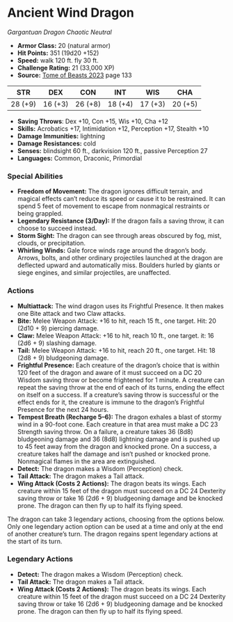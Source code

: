 # Ancient Wind Dragon

*Gargantuan* *Dragon* *Chaotic Neutral*

- **Armor Class:** 20 (natural armor)
- **Hit Points:** 351 (19d20 +152)
- **Speed:** walk 120 ft. fly 30 ft.
- **Challenge Rating:** 21 (33,000 XP)
- **Source:** [Tome of Beasts 2023](https://koboldpress.com/kpstore/product/tome-of-beasts-1-2023-edition/) page 133

| STR | DEX | CON | INT | WIS | CHA |
| --- | --- | --- | --- | --- | --- |
| 28 (+9) | 16 (+3) | 26 (+8) | 18 (+4) | 17 (+3) | 20 (+5) |

- **Saving Throws**: Dex +10, Con +15, Wis +10, Cha +12
- **Skills:** Acrobatics +17, Intimidation +12, Perception +17, Stealth +10
- **Damage Immunities:** lightning
- **Damage Resistances:** cold
- **Senses:** blindsight 60 ft., darkvision 120 ft., passive Perception 27
- **Languages:** Common, Draconic, Primordial
### Special Abilities
- **Freedom of Movement:** The dragon ignores difficult terrain, and magical effects can’t reduce its speed or cause it to be restrained. It can spend 5 feet of movement to escape from nonmagical restraints or being grappled.
- **Legendary Resistance (3/Day):** If the dragon fails a saving throw, it can choose to succeed instead.
- **Storm Sight:** The dragon can see through areas obscured by fog, mist, clouds, or precipitation.
- **Whirling Winds:** Gale force winds rage around the dragon’s body. Arrows, bolts, and other ordinary projectiles launched at the dragon are deflected upward and automatically miss. Boulders hurled by giants or siege engines, and similar projectiles, are unaffected.
### Actions
- **Multiattack:** The wind dragon uses its Frightful Presence. It then makes one Bite attack and two Claw attacks.
- **Bite:** Melee Weapon Attack: +16 to hit, reach 15 ft., one target. Hit: 20 (2d10 + 9) piercing damage.
- **Claw:** Melee Weapon Attack: +16 to hit, reach 10 ft., one target. it: 16 (2d6 + 9) slashing damage.
- **Tail:** Melee Weapon Attack: +16 to hit, reach 20 ft., one target. Hit: 18 (2d8 + 9) bludgeoning damage.
- **Frightful Presence:** Each creature of the dragon’s choice that is within 120 feet of the dragon and aware of it must succeed on a DC 20 Wisdom saving throw or become frightened for 1 minute. A creature can repeat the saving throw at the end of each of its turns, ending the effect on itself on a success. If a creature’s saving throw is successful or the effect ends for it, the creature is immune to the dragon’s Frightful Presence for the next 24 hours.
- **Tempest Breath (Recharge 5–6):** The dragon exhales a blast of stormy wind in a 90-foot cone. Each creature in that area must make a DC 23 Strength saving throw. On a failure, a creature takes 36 (8d8) bludgeoning damage and 36 (8d8) lightning damage and is pushed up to 45 feet away from the dragon and knocked prone. On a success, a creature takes half the damage and isn’t pushed or knocked prone. Nonmagical flames in the area are extinguished.
- **Detect:** The dragon makes a Wisdom (Perception) check.
- **Tail Attack:** The dragon makes a Tail attack.
- **Wing Attack (Costs 2 Actions):** The dragon beats its wings. Each creature within 15 feet of the dragon must succeed on a DC 24 Dexterity saving throw or take 16 (2d6 + 9) bludgeoning damage and be knocked prone. The dragon can then fly up to half its flying speed.

The dragon can take 3 legendary actions, choosing from the options below. Only one legendary action option can be used at a time and only at the end of another creature’s turn. The dragon regains spent legendary actions at the start of its turn.
### Legendary Actions
- **Detect:** The dragon makes a Wisdom (Perception) check.
- **Tail Attack:** The dragon makes a Tail attack.
- **Wing Attack (Costs 2 Actions):** The dragon beats its wings. Each creature within 15 feet of the dragon must succeed on a DC 24 Dexterity saving throw or take 16 (2d6 + 9) bludgeoning damage and be knocked prone. The dragon can then fly up to half its flying speed.
